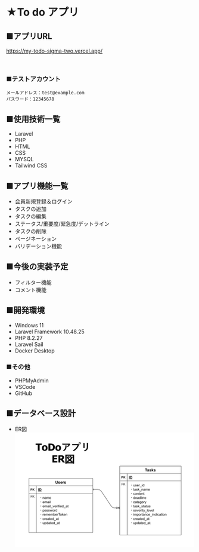 # ★To do アプリ

## ■アプリURL
https://my-todo-sigma-two.vercel.app/

<br>

### ■テストアカウント
~~~
メールアドレス：test@example.com
パスワード：12345678
~~~


## ■使用技術一覧
* Laravel
* PHP
* HTML
* CSS
* MYSQL
* Tailwind CSS


## ■アプリ機能一覧
* 会員新規登録＆ログイン
* タスクの追加
* タスクの編集
* ステータス/重要度/緊急度/デットライン
* タスクの削除
* ページネーション
* バリデーション機能


## ■今後の実装予定
* フィルター機能
* コメント機能


## ■開発環境
* Windows 11
* Laravel Framework 10.48.25
* PHP 8.2.27
* Laravel Sail
* Docker Desktop


### ■その他
* PHPMyAdmin
* VSCode
* GitHub


## ■データベース設計

* ER図
![alt text](image-1.png)